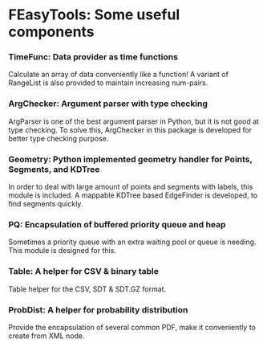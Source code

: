 # FEasyTools: Some useful components

### TimeFunc: Data provider as time functions
Calculate an array of data conveniently like a function! A variant of RangeList is also provided to maintain increasing num-pairs.

### ArgChecker: Argument parser with type checking
ArgParser is one of the best argument parser in Python, but it is not good at type checking. To solve this, ArgChecker in this package is developed for better type checking purpose.

### Geometry: Python implemented geometry handler for Points, Segments, and KDTree
In order to deal with large amount of points and segments with labels, this module is included. A mappable KDTree based EdgeFinder is developed, to find segments quickly.

### PQ: Encapsulation of buffered priority queue and heap
Sometimes a priority queue with an extra waiting pool or queue is needing. This module is designed for this.

### Table: A helper for CSV & binary table
Table helper for the CSV, SDT & SDT.GZ format.

### ProbDist: A helper for probability distribution
Provide the encapsulation of several common PDF, make it conveniently to create from XML node.